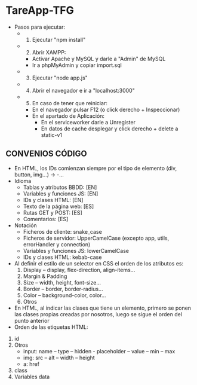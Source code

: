 # TareApp-TFG

- Pasos para ejecutar:
    - 1) Ejecutar "npm install"
    - 2) Abrir XAMPP:
        - Activar Apache y MySQL y darle a "Admin" de MySQL
        - Ir a phpMyAdmin y copiar import.sql
    - 3) Ejecutar "node app.js"
    - 4) Abrir el navegador e ir a "localhost:3000"
    - 5) En caso de tener que reiniciar:
        - En el navegador pulsar F12 (o click derecho + Inspeccionar)
        - En el apartado de Aplicación:
            - En el serviceworker darle a Unregister
            - En datos de cache desplegar y click derecho + delete a static-v1

## CONVENIOS CÓDIGO

- En HTML, los IDs comienzan siempre por el tipo de elemento (div, button, img...) → <elem>-... 
- Idioma 
    - Tablas y atributos BBDD: [EN] 
    - Variables y funciones JS: [EN] 
    - IDs y clases HTML: [EN] 
    - Texto de la página web: [ES] 
    - Rutas GET y POST: [ES] 
    - Comentarios: [ES] 
- Notación 
    - Ficheros de cliente: snake_case 
    - Ficheros de servidor: UpperCamelCase (excepto app, utils, errorHandler y connection) 
    - Variables y funciones JS: lowerCamelCase 
    - IDs y clases HTML: kebab-case 
- Al definir el estilo de un selector en CSS el orden de los atributos es: 
    1. Display – display, flex-direction, align-items... 
    2. Margin & Padding 
    3. Size – width, height, font-size... 
    4. Border – border, border-radius... 
    5. Color – background-color, color... 
    6. Otros 
- En HTML, al indicar las clases que tiene un elemento, primero se ponen las clases propias creadas 
por nosotros, luego se sigue el orden del punto anterior 
- Orden de las etiquetas HTML: 
1.  id 
2. Otros 
    - input: name – type – hidden - placeholder – value – min – max 
    - img: src – alt – width – height 
    - a: href 
3.  class 
4. Variables data 
